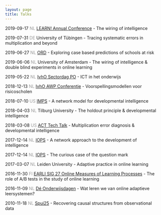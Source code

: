 ```yaml
---
layout: page
title: Talks
---
```


2019-09-17 <font color="#999999">NL</font> [LEARN! Annual Conference](https://learn.vu.nl/) - The wiring of intelligence

2019-07-31 <font color="#999999">DE</font> University of Tübingen - Tracing systematic errors in multiplication and beyond

2019-06-27 <font color="#999999">NL</font> [ORD](https://ord2019.nl/) - Exploring case based predictions of schools at risk

2019-06-06 <font color="#999999">NL</font> University of Amsterdam - The wiring of intelligence & double blind experiments in online learning

2019-05-22 <font color="#999999">NL</font> [IvhO Sectordag PO](https://www.onderwijsinspectie.nl/) - ICT in het onderwijs

2018-12-13 <font color="#999999">NL</font> [IvhO AWP Conferentie](https://www.onderwijsinspectie.nl/) - Voorspellingsmodellen voor risicoscholen

2018-07-10 <font color="#999999">US</font> [IMPS](https://www.psychometricsociety.org/content/imps-2018) - A network model for developmental intelligence

2018-04-03 <font color="#999999">NL</font> Tilburg University - The holdout principle & developmental intelligence

2018-03-08 <font color="#999999">US</font> [ACT Tech Talk](https://actnext.org/) - Multiplication error diagnosis & developmental intelligence

2017-12-14 <font color="#999999">NL</font> [IOPS](https://www.iops.nl/) - A network approach to the development of intelligence

2017-12-14 <font color="#999999">NL</font> [IOPS](https://www.iops.nl/) - The curious case of the question mark

2017-03-07 <font color="#999999">NL</font> Leiden University - Adaptive practice in online learning

2016-11-30 <font color="#999999">FI</font> [EARLI SIG 27 Online Measures of Learning Processes](https://www.earli.org/node/50) - The role of A/B tests in the study of online learning

2016-11-09 <font color="#999999">NL</font> [Dé Onderwijsdagen](https://www.deonderwijsdagen.nl) - Wat leren we van online adaptieve leersystemen?

2010-11-18 <font color="#999999">NL</font> [Spui25](https://www.spui25.nl/en) - Recovering causal structures from observational data

<!---
https://techinonderwijs.wordpress.com/2016/11/11/wat-kunnen-we-leren-van-adaptieve-leersystemen/
-->